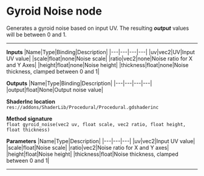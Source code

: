 # Gyroid Noise node
Generates a gyroid noise based on input UV. The resulting <b><i>output</i></b> values will be between 0 and 1.
<hr>

**Inputs**
|Name|Type|Binding|Description|
|---|---|---|---|
|uv|vec2|UV|Input UV value|
|scale|float|none|Noise scale|
|ratio|vec2|none|Noise ratio for X and Y Axes|
|height|float|none|Noise height|
|thickness|float|none|Noise thickness, clamped between 0 and 1|
  
**Outputs**
|Name|Type|Binding|Description|
|---|---|---|---|
|output|float|None|Output noise value|

**ShaderInc location**
<br>`res://addons/ShaderLib/Procedural/Procedural.gdshaderinc`

**Method signature**
<br>`float gyroid_noise(vec2 uv, float scale, vec2 ratio, float height, float thickness)`

**Parameters**
|Name|Type|Description|
|---|---|---|
|uv|vec2|Input UV value|
|scale|float|Noise scale|
|ratio|vec2|Noise ratio for X and Y axes|
|height|float|Noise height|
|thickness|float|Noise thickness, clamped between 0 and 1|
___